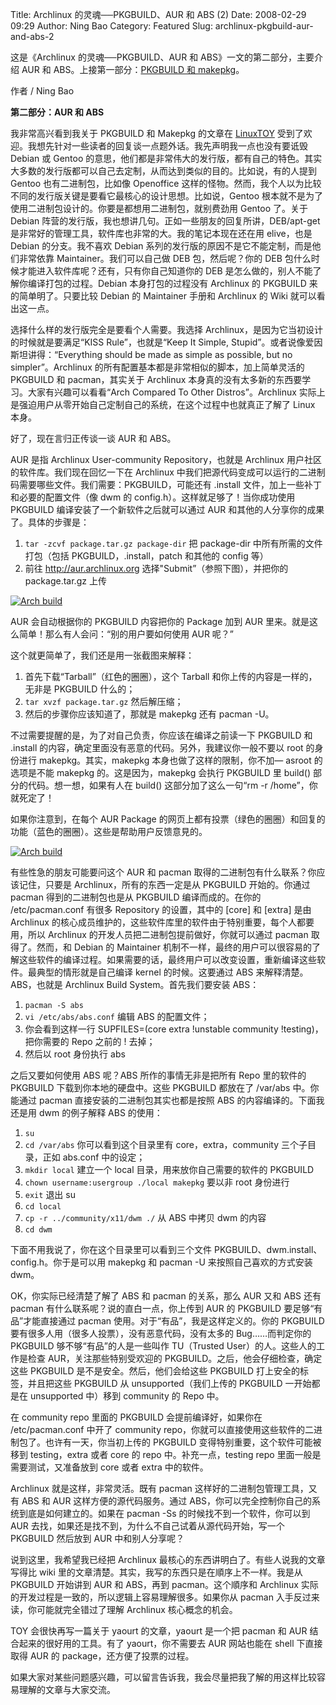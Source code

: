 Title: Archlinux 的灵魂──PKGBUILD、AUR 和 ABS (2)
Date: 2008-02-29 09:29
Author: Ning Bao
Category: Featured
Slug: archlinux-pkgbuild-aur-and-abs-2

这是《Archlinux 的灵魂──PKGBUILD、AUR 和 ABS》一文的第二部分，主要介绍
AUR 和 ABS。上接第一部分：[PKGBUILD 和
makepkg](http://linuxtoy.org/archives/archlinux-pkgbuild-aur-and-abs.html)。

作者 / Ning Bao

**第二部分：AUR 和 ABS**

我非常高兴看到我关于 PKGBUILD 和 Makepkg 的文章在
[LinuxTOY](http://linuxtoy.org)
受到了欢迎。我想先针对一些读者的回复谈一点题外话。我先声明我一点也没有要诋毁
Debian 或 Gentoo
的意思，他们都是非常伟大的发行版，都有自己的特色。其实大多数的发行版都可以自己去定制，从而达到类似的目的。比如说，有的人提到
Gentoo 也有二进制包，比如像 Openoffice
这样的怪物。然而，我个人以为比较不同的发行版关键是要看它最核心的设计思想。比如说，Gentoo
根本就不是为了使用二进制包设计的。你要是都想用二进制包，就别费劲用
Gentoo 了。关于 Debian
阵营的发行版，我也想讲几句。正如一些朋友的回复所讲，DEB/apt-get
是非常好的管理工具，软件库也非常的大。我的笔记本现在还在用 elive，也是
Debian 的分支。我不喜欢 Debian
系列的发行版的原因不是它不能定制，而是他们非常依靠
Maintainer。我们可以自己做 DEB 包，然后呢？你的 DEB
包什么时候才能进入软件库呢？还有，只有你自己知道你的 DEB
是怎么做的，别人不能了解你编译打包的过程。Debian 本身打包的过程没有
Archlinux 的 PKGBUILD 来的简单明了。只要比较 Debian 的 Maintainer 手册和
Archlinux 的 Wiki 就可以看出这一点。

选择什么样的发行版完全是要看个人需要。我选择
Archlinux，是因为它当初设计的时候就是要满足“KISS Rule”，也就是“Keep It
Simple, Stupid”。或者说像爱因斯坦讲得：“Everything should be made as
simple as possible, but no simpler”。Archlinux
的所有配置基本都是非常相似的脚本，加上简单灵活的 PKGBUILD 和
pacman，其实关于 Archlinux
本身真的没有太多新的东西要学习。大家有兴趣可以看看“Arch Compared To
Other Distros”。Archlinux
实际上是强迫用户从零开始自己定制自己的系统，在这个过程中也就真正了解了
Linux 本身。

好了，现在言归正传谈一谈 AUR 和 ABS。

AUR 是指 Archlinux User-community Repository，也就是 Archlinux
用户社区的软件库。我们现在回忆一下在 Archlinux
中我们把源代码变成可以运行的二进制码需要哪些文件。我们需要：PKGBUILD，可能还有
.install 文件，加上一些补丁和必要的配置文件（像 dwm 的
config.h）。这样就足够了！当你成功使用 PKGBUILD
编译安装了一个新软件之后就可以通过 AUR
和其他的人分享你的成果了。具体的步骤是：

1.  `tar -zcvf package.tar.gz package-dir` 把 package-dir
    中所有所需的文件打包（包括 PKGBUILD，.install，patch 和其他的 config
    等）
2.  前往 <http://aur.archlinux.org> 选择"Submit”（参照下图），并把你的
    package.tar.gz 上传

[![Arch
build](http://i.linuxtoy.org/i/2008/02/arch-build1-thumb.jpg)](http://i.linuxtoy.org/i/2008/02/arch-build1.jpg)

AUR 会自动根据你的 PKGBUILD 内容把你的 Package 加到 AUR
里来。就是这么简单！那么有人会问：“别的用户要如何使用 AUR 呢？”

这个就更简单了，我们还是用一张截图来解释：

1.  首先下载“Tarball”（红色的圈圈），这个 Tarball
    和你上传的内容是一样的，无非是 PKGBUILD 什么的；
2.  `tar xvzf package.tar.gz` 然后解压缩；
3.  然后的步骤你应该知道了，那就是 makepkg 还有 pacman -U。

不过需要提醒的是，为了对自己负责，你应该在编译之前读一下 PKGBUILD 和
.install 的内容，确定里面没有恶意的代码。另外，我建议你一般不要以 root
的身份进行 makepkg。其实，makepkg 本身也做了这样的限制，你不加— asroot
的选项是不能 makepkg 的。这是因为，makepkg 会执行 PKGBUILD 里 build()
部分的代码。想一想，如果有人在 build() 这部分加了这么一句“rm -r
/home”，你就死定了！

如果你注意到，在每个 AUR Package
的网页上都有投票（绿色的圈圈）和回复的功能（蓝色的圈圈）。这些是帮助用户反馈意見的。

[![Arch
build](http://i.linuxtoy.org/i/2008/02/arch-build2-thumb.jpg)](http://i.linuxtoy.org/i/2008/02/arch-build2.jpg)

有些性急的朋友可能要问这个 AUR 和 pacman
取得的二进制包有什么联系？你应该记住，只要是
Archlinux，所有的东西一定是从 PKGBUILD 开始的。你通过 pacman
得到的二进制包也是从 PKGBUILD 编译而成的。在你的 /etc/pacman.conf 有很多
Repository 的设置，其中的 [core] 和 [extra] 是由 Archlinux
的核心成员维护的，这些软件库里的软件由于特别重要，每个人都要用，所以
Archlinux 的开发人员把二进制包提前做好，你就可以通过 pacman
取得了。然而，和 Debian 的 Maintainer
机制不一样，最终的用户可以很容易的了解这些软件的编译过程。如果需要的话，最终用户可以改变设置，重新编译这些软件。最典型的情形就是自己编译
kernel 的时候。这要通过 ABS 来解释清楚。ABS，也就是 Archlinux Build
System。首先我们要安装 ABS：

1.  `pacman -S abs`
2.  `vi /etc/abs/abs.conf` 编辑 ABS 的配置文件；
3.  你会看到这样一行 SUPFILES=(core extra !unstable community
    !testing)，把你需要的 Repo 之前的 ! 去掉；
4.  然后以 root 身份执行 abs

之后又要如何使用 ABS 呢？ABS 所作的事情无非是把所有 Repo 里的软件的
PKGBUILD 下载到你本地的硬盘中。这些 PKGBUILD 都放在了 /var/abs
中。你能通过 pacman 直接安装的二进制包其实也都是按照 ABS
的内容编译的。下面我还是用 dwm 的例子解释 ABS 的使用：

1.  `su`
2.  `cd /var/abs` 你可以看到这个目录里有 core，extra，community
    三个子目录，正如 abs.conf 中的设定；
3.  `mkdir local` 建立一个 local 目录，用来放你自己需要的软件的 PKGBUILD
4.  `chown username:usergroup ./local makepkg` 要以非 root 身份进行
5.  `exit` 退出 su
6.  `cd local`
7.  `cp -r ../community/x11/dwm ./` 从 ABS 中拷贝 dwm 的内容
8.  `cd dwm`

下面不用我说了，你在这个目录里可以看到三个文件
PKGBUILD、dwm.install、config.h。你于是可以用 makepkg 和 pacman -U
来按照自己喜欢的方式安装 dwm。

OK，你实际已经清楚了解了 ABS 和 pacman 的关系，那么 AUR 又和 ABS 还有
pacman 有什么联系呢？说的直白一点，你上传到 AUR 的 PKGBUILD
要足够“有品”才能直接通过 pacman 使用。对于“有品”，我是这样定义的。你的
PKGBUILD 要有很多人用（很多人投票），没有恶意代码，没有太多的
Bug……而判定你的 PKGBUILD 够不够“有品”的人是一些叫作 TU（Trusted
User）的人。这些人的工作是检查 AUR，关注那些特别受欢迎的
PKGBUILD。之后，他会仔细检查，确定这些 PKGBUILD
是不是安全。然后，他们会给这些 PKGBUILD 打上安全的标签，并且把这些
PKGBUILD 从 unsupported（我们上传的 PKGBUILD 一开始都是在 unsupported
中）移到 community 的 Repo 中。

在 community repo 里面的 PKGBUILD 会提前编译好，如果你在
/etc/pacman.conf 中开了 community
repo，你就可以直接使用这些软件的二进制包了。也许有一天，你当初上传的
PKGBUILD 变得特别重要，这个软件可能被移到 testing，extra 或者 core 的
repo 中。补充一点，testing repo 里面一般是需要测试，又准备放到 core 或者
extra 中的软件。

Archlinux 就是这样，非常灵活。既有 pacman 这样好的二进制包管理工具，又有
ABS 和 AUR 这样方便的源代码服务。通过
ABS，你可以完全控制你自己的系统到底是如何建立的。如果在 pacman -Ss
的时候找不到一个软件，你可以到 AUR
去找，如果还是找不到，为什么不自己试着从源代码开始，写一个 PKGBUILD
然后放到 AUR 中和别人分享呢？

说到这里，我希望我已经把 Archlinux
最核心的东西讲明白了。有些人说我的文章写得比 wiki
里的文章清楚。其实，我写的东西只是在順序上不一样。我是从 PKGBUILD
开始讲到 AUR 和 ABS，再到 pacman。这个順序和 Archlinux
实际的开发过程是一致的，所以逻辑上容易理解很多。如果你从 pacman
入手反过来读，你可能就完全错过了理解 Archlinux 核心概念的机会。

TOY 会很快再写一篇关于 yaourt 的文章，yaourt 是一个把 pacman 和 AUR
结合起来的很好用的工具。有了 yaourt，你不需要去 AUR 网站也能在 shell
下直接取得 AUR 的 package，还方便了投票的过程。

如果大家对某些问题感兴趣，可以留言告诉我，我会尽量把我了解的用这样比较容易理解的文章与大家交流。
